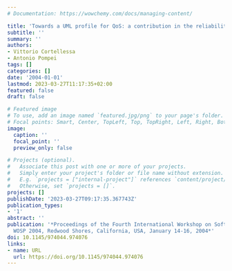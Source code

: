 ```yaml
---
# Documentation: https://wowchemy.com/docs/managing-content/

title: 'Towards a UML profile for QoS: a contribution in the reliability domain'
subtitle: ''
summary: ''
authors:
- Vittorio Cortellessa
- Antonio Pompei
tags: []
categories: []
date: '2004-01-01'
lastmod: 2023-03-27T11:17:35+02:00
featured: false
draft: false

# Featured image
# To use, add an image named `featured.jpg/png` to your page's folder.
# Focal points: Smart, Center, TopLeft, Top, TopRight, Left, Right, BottomLeft, Bottom, BottomRight.
image:
  caption: ''
  focal_point: ''
  preview_only: false

# Projects (optional).
#   Associate this post with one or more of your projects.
#   Simply enter your project's folder or file name without extension.
#   E.g. `projects = ["internal-project"]` references `content/project/deep-learning/index.md`.
#   Otherwise, set `projects = []`.
projects: []
publishDate: '2023-03-27T09:17:35.367743Z'
publication_types:
- '1'
abstract: ''
publication: '*Proceedings of the Fourth International Workshop on Software and Performance,
  WOSP 2004, Redwood Shores, California, USA, January 14-16, 2004*'
doi: 10.1145/974044.974076
links:
- name: URL
  url: https://doi.org/10.1145/974044.974076
---
```

